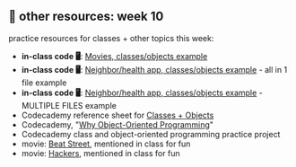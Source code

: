 ## 🤖 other resources: week 10

practice resources for classes + other topics this week:
- **in-class code 🖥️**: [Movies, classes/objects example](https://replit.com/@mab253/movies-objects#main.cpp)
- **in-class code 🖥️**: [Neighbor/health app, classes/objects example](https://replit.com/@mab253/healthData-classes#main.cpp) - all in 1 file example
- **in-class code 🖥️**: [Neighbor/health app, classes/objects example](https://replit.com/@mab253/healthData-classes2#main.cpp) - MULTIPLE FILES example
- Codecademy reference sheet for [Classes + Objects](https://www.codecademy.com/learn/learn-c-plus-plus/modules/learn-cpp-classes-and-objects/cheatsheet)
- Codecademy, "[Why Object-Oriented Programming](https://www.codecademy.com/courses/learn-c-plus-plus/articles/cpp-object-oriented-programming)"
- Codecademy class and object-oriented programming practice project
- movie: [Beat Street](https://tubitv.com/movies/310123/beat-street), mentioned in class for fun
- movie: [Hackers](https://www.youtube.com/watch?v=piI9vJ9-UZ0), mentioned in class for fun
